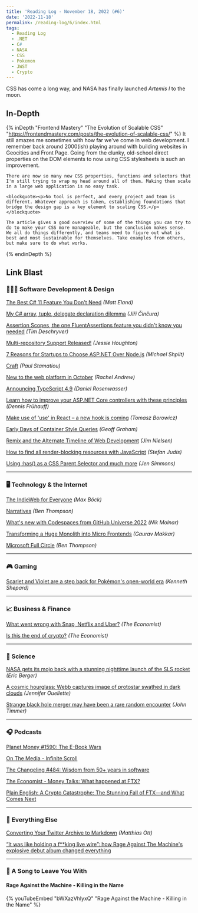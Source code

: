 ```yaml
---
title: 'Reading Log - November 18, 2022 (#6)'
date: '2022-11-18'
permalink: /reading-log/6/index.html
tags:
  - Reading Log
  - .NET
  - C#
  - NASA
  - CSS
  - Pokemon
  - JWST
  - Crypto
---
```


CSS has come a long way, and NASA has finally launched *Artemis I* to the moon.
<!-- excerpt -->

<h2 class="old">In-Depth</h2>

{% inDepth "Frontend Mastery" "The Evolution of Scalable CSS" "https://frontendmastery.com/posts/the-evolution-of-scalable-css/" %}
    It still amazes me sometimes with how far we've come in web development. I remember back around 2000(ish) playing around with building websites in Geocities and Front Page. Going from the clunky, old-school direct properties on the DOM elements to now using CSS stylesheets is such an improvement.

    There are now so many new CSS properties, functions and selectors that I'm still trying to wrap my head around all of them. Making them scale in a large web application is no easy task.

    <blockquote><p>No tool is perfect, and every project and team is different. Whatever approach is taken, establishing foundations that bridge the design gap is a key element to scaling CSS.</p></blockquote>

    The article gives a good overview of some of the things you can try to do to make your CSS more manageable, but the conclusion makes sense. We all do things differently, and teams need to figure out what is best and most sustainable for themselves. Take examples from others, but make sure to do what works.
{% endinDepth %}

<h2 class="old">Link Blast</h2>

### 👨🏼‍💻 Software Development & Design

[The Best C# 11 Feature You Don't Need](https://newdevsguide.com/2022/11/13/the-best-csharp-11-feature/) *(Matt Eland)*

[My C# array, tuple, delegate declaration dilemma](https://www.tabsoverspaces.com/233907-my-csharp-array-tuple-delegate-declaration-dilemma) *(Jiří Činčura)*

[Assertion Scopes, the one FluentAssertions feature you didn't know you needed](https://timdeschryver.dev/blog/assertion-scopes-the-one-fluentassertions-feature-you-didnt-know-you-needed) *(Tim Deschryver)*

[Multi-repository Support Released!](https://devblogs.microsoft.com/visualstudio/multi-repository-support-released/) *(Jessie Houghton)*

[7 Reasons for Startups to Choose ASP.NET Over Node.js](https://michaelscodingspot.com/asp-net-over-node-js/) *(Michael Shpilt)*

[Craft](https://paulstamatiou.com/craft/) *(Paul Stamatiou)*

[New to the web platform in October](https://web.dev/web-platform-10-2022/) *(Rachel Andrew)*

[Announcing TypeScript 4.9](https://devblogs.microsoft.com/typescript/announcing-typescript-4-9/) *(Daniel Rosenwasser)*

[Learn how to improve your ASP.NET Core controllers with these principles](https://dateo-software.de/blog/improve-your-asp-net-core-controllers) *(Dennis Frühauff)*

[Make use of 'use' in React – a new hook is coming](https://vived.io/new-hook-is-coming-to-react-frontend-weekly-vol-109/) *(Tomasz Borowicz)*

[Early Days of Container Style Queries](https://css-tricks.com/early-days-of-container-style-queries) *(Geoff Graham)*

[Remix and the Alternate Timeline of Web Development](https://blog.jim-nielsen.com/2022/remix-alternate-timeline-of-web-dev/) *(Jim Nielsen)*

[How to find all render-blocking resources with JavaScript](https://www.stefanjudis.com/blog/how-to-find-all-render-blocking-resources-with-javascript/) *(Stefan Judis)*

[Using :has() as a CSS Parent Selector and much more](https://webkit.org/blog/13096/css-has-pseudo-class/) *(Jen Simmons)*

---

### 🖥 Technology & the Internet

[The IndieWeb for Everyone](https://mxb.dev/blog/the-indieweb-for-everyone/) *(Max Böck)*

[Narratives](https://stratechery.com/2022/narratives/) *(Ben Thompson)*

[What's new with Codespaces from GitHub Universe 2022](https://github.blog/2022-11-10-whats-new-with-codespaces-from-github-universe-2022/) *(Nik Molnar)*

[Transforming a Huge Monolith into Micro Frontends](https://blog.developer.adobe.com/transforming-a-huge-monolith-to-micro-frontends-5fdd4179c44f) *(Gaurav Makkar)*

[Microsoft Full Circle](https://stratechery.com/2022/microsoft-full-circle/) *(Ben Thompson)*

---

### 🎮 Gaming

[Scarlet and Violet are a step back for Pokémon's open-world era](https://www.polygon.com/reviews/23462736/pokemon-scarlet-and-violet-review-release-date-nintendo-switch) *(Kenneth Shepard)*

---

### 📈 Business & Finance

[What went wrong with Snap, Netflix and Uber?](https://www.economist.com/business/2022/10/31/what-went-wrong-with-snap-netflix-and-uber) *(The Economist)*

[Is this the end of crypto?](https://www.economist.com/leaders/2022/11/17/is-this-the-end-of-crypto) *(The Economist)*

---

### 🔬 Science

[NASA gets its mojo back with a stunning nighttime launch of the SLS rocket](https://arstechnica.com/science/2022/11/nasa-gets-its-mojo-back-with-a-stunning-nighttime-launch-of-the-sls-rocket/) *(Eric Berger)*

[A cosmic hourglass: Webb captures image of protostar swathed in dark clouds](https://arstechnica.com/science/2022/11/a-cosmic-hourglass-webb-captures-image-of-protostar-swathed-in-dark-clouds/) *(Jennifer Ouellette)*

[Strange black hole merger may have been a rare random encounter](https://arstechnica.com/science/2022/11/strange-black-hole-merger-may-have-been-a-rare-random-encounter/) *(John Timmer)*

---

### 🎧 Podcasts

[Planet Money #1590: The E-Book Wars](https://www.npr.org/2022/11/09/1135639385/libraries-publishers-ebooks-e-books-macmillan-protest-amazon-bezos)

[On The Media - Infinite Scroll](https://www.wnycstudios.org/podcasts/otm/episodes/on-the-media-infinite-scroll)

[The Changeling #484: Wisdom from 50+ years in software](https://changelog.com/podcast/484)

[The Economist - Money Talks: What happened at FTX?](https://www.economist.com/cryptopod)

[Plain English: A Crypto Catastrophe: The Stunning Fall of FTX—and What Comes Next](https://www.theringer.com/2022/11/15/23461279/crypto-crash-ftx-sam-bankman-fried)

---

### 🎒 Everything Else

[Converting Your Twitter Archive to Markdown](https://matthiasott.com/notes/converting-your-twitter-archive-to-markdown) *(Matthias Ott)*

[“It was like holding a f\*\*king live wire”: how Rage Against The Machine's explosive debut album changed everything](https://www.loudersound.com/features/rage-against-the-machine-debut-album-story)

---

### 🎵 A Song to Leave You With

#### Rage Against the Machine - Killing in the Name

{% youTubeEmbed "bWXazVhlyxQ" "Rage Against the Machine - Killing in the Name" %}